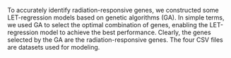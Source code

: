 To accurately identify radiation-responsive genes, we constructed some LET-regression models based on genetic algorithms (GA). 
In simple terms, we used GA to select the optimal combination of genes, enabling the LET-regression model to achieve the best performance. Clearly, the genes selected by the GA are the radiation-responsive genes.
The four CSV files are datasets used for modeling.
